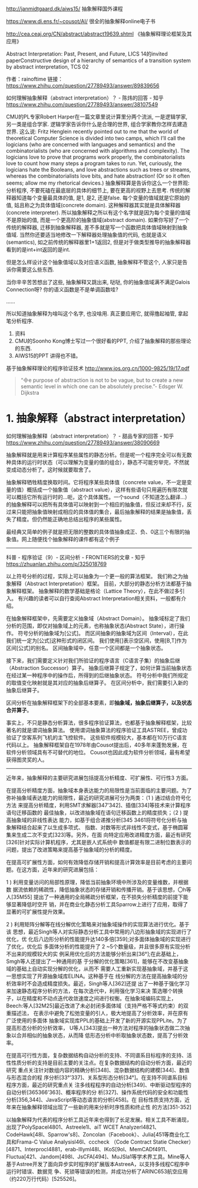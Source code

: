 
http://janmidtgaard.dk/aiws15/
抽象解释国外课程

https://www.di.ens.fr/~cousot/AI/
很全的抽象解释online电子书


http://cea.ceaj.org/CN/abstract/abstract19639.shtml
《抽象解释理论框架及其应用》



Abstract Interpretation: Past, Present, and Future, LICS 14的invited paperConstructive design of a hierarchy of semantics of a transition system by abstract interpretation, TCS 02

作者：rainoftime
链接：https://www.zhihu.com/question/27789493/answer/89839656
















如何理解抽象解释（abstract interpretation）？ - 陈炜的回答 - 知乎
https://www.zhihu.com/question/27789493/answer/38107549


CMU的PL专家Robert Harper在一篇文章里说计算里分两个流派, 一是逻辑学家, 另一类是组合学家. 逻辑学家告诉你什么是合理的世界, 组合学家教你怎样去建造世界. 这么说:
Fritz Henglein recently pointed out to me that the world of theoretical Computer Science is divided into two camps, which I’ll call the logicians (who are concerned with languages and semantics) and the combinatorialists (who are concerned with algorithms and complexity). The logicians love to prove that programs work properly, the combinatorialists love to count how many steps a program takes to run. Yet, curiously, the logicians hate the Booleans, and love abstractions such as trees or streams, whereas the combinatorialists love bits, and hate abstraction! (Or so it often seems; allow me my rhetorical devices.)
抽象解释算是告诉你这么一个世界观: 分析程序, 不要死磕在最底层的具体的细节上, 要在更高的视野上去思考. 传统的解释器知道每个变量最具体的值, 是1, 是2, 还是false. 每个变量的值域就是它原始的值, 姑且称之为具体值域(concrete domain). 这种解释器其实就是具体解释器(concrete interpreter). 所以抽象解释之所以有这个名字就是因为每个变量的值域不是原始的值, 而是一个更高阶的抽象值域(abstract domain). 如果你写好了一个传统的解释器, 迁移到抽象解释器, 差不多就是写一个函数把具体值域映射到抽象值域. 当然你还要适当地修改一下解释器处理抽象值的代码, 也就是语义(semantics), 如之前传统的解释器里1+1返回2, 但是对于做类型推导的抽象解释器看到的是int+int返回的是int.

但是怎么样设计这个抽象值域以及对应语义函数, 抽象解释不管这个, 人家只是告诉你需要这么些东西.

当你辛辛苦苦想出了这些, 抽象解释又跳出来, 哒哒, 你的抽象值域满不满足Galois Connection呀? 你的语义函数是不是单调函数哇?

......

所以知道抽象解释为啥叫这个名字, 也没啥用. 真正要应用它, 就得撸起袖管, 拿起笔分析程序.

1. 资料
1. CMU的Soonho Kong博士写过一个很好看的PPT, 介绍了抽象解释的那些理论的东西.
2. AIWS15的PPT 讲得也不错。





基于抽象解释理论的程序验证技术
http://www.jos.org.cn/1000-9825/19/17.pdf





>“e purpose of abstraction is not to be vague,  but to create a new semantic level in which  one can be absolutely precise.”- Edsger W. Dijkstra



# 1. 抽象解释（abstract interpretation）








如何理解抽象解释（abstract interpretation）？ - 甜品专家的回答 - 知乎
https://www.zhihu.com/question/27789493/answer/38090669

抽象解释就是用来计算程序某些属性的静态分析。但是呢一个程序完全可以有无数种具体的运行时状态（可以理解为变量的值的组合），静态不可能穷举完，不然就变成动态分析了。这时候就要取舍了。

抽象解释牺牲精度换取时间。它将程序某些具体值（concrete value，不一定是变量的值）概括成一个抽象值（abstract value），这样有些语句只用遍历有限次就可以概括它所有运行时的…呃，这个具体属性。一个sound（不知道怎么翻译…）的抽象解释可以把所有具体值可以映射到一个相应的抽象值，但反过来却不行，反过来只能把抽象值映射成相应的具体值的集合，最后抽象解释的结果是抽象值，丢失了精度。但仍然能正确地总结出程序的某些属性。

最经典又简单的例子就是把无限的整数的具体值抽象成正、负、0这三个有限的抽象值。网上随便找个抽象解释的课件都有这个例子

------------------------------------------------------------------------------------------

科普 - 程序验证（9）- 区间分析 - FRONTIERS的文章 - 知乎
https://zhuanlan.zhihu.com/p/325018769

以上符号分析的过程，实际上可以抽象为一个更一般的算法框架。 我们称之为抽象解释（Abstract Interpretation）框架。 目前，大部分的静态分析方法都基于抽象解释框架。 抽象解释的数学基础是格论（Lattice Theory），在此不做过多引入。 有兴趣的读者可以自行查阅Abstract Interpretation相关资料，一般都有介绍。


在抽象解释框架中，先需要定义抽象域（Abstract Domain）。 抽象域标定了我们分析的范围，即仅对抽象域上的元素，也称抽象状态(Abstract State），进行操作。 符号分析的抽象域为[公式]。 而区间抽象的抽象域为区间（Interval），在此我们统一定为[公式]这种形式的闭区间。 我们使用[]表示空区间，使用[B,T]作为区间[公式]的别名。 区间抽象域中，任意一个区间都是一个抽象状态。

接下来，我们需要定义针对我们所验证的程序语言（C语言子集）的抽象后继（Abstraction Successor）算子。 抽象后继算子规定了，如何计算当前抽象状态在经过某一种程序中的操作后，所得到的后继抽象状态。 符号分析中我们所规定的取值变化映射就是其对应的抽象后继算子。 在区间分析中，我们需要引入新的抽象后继算子。



区间分析在抽象解释框架下的全部基本要素，即**抽象域，抽象后继算子，以及状态合并算子**。


事实上，不只是静态分析算法，很多程序验证算法，也都基于抽象解释框架，比较著名的就是谓词抽象算法。 使用谓词抽象算法的程序验证工具ASTREE，曾成功验证了空客系列飞机的主飞控软件。 这些软件规模较大，基本都在10万行C语言代码以上。 抽象解释框架自在1978年由Cousot提出后，40多年来蓬勃发展，在软件分析领域具有不可替代的地位。 Cousot也因此成为软件分析领域，最有希望获得图灵奖的人。






-----------------------------------










近年来，抽象解释的主要研究进展包括提高分析精度、可扩展性、可行性3 方面。

在提高分析精度方面，抽象域本身表达能力的局限性是当前面临的主要问题。为了 弥补抽象域表达能力的局限性，最近的研究进展可分为两类：（1 ) 通过结合符号化方法 来提高分析精度，利用SMT求解器[347’342]、插值[334]等技术来计算程序语句迁移函数的 最佳抽象，以改进抽象域在语句迁移函数上的精度损失；（2 ) 提高抽象域的非线性表达 能力，如基于组合递推分析[345 3461将符号化分析与抽象解释结合起来了以生成多项式、 指数、对数等形式非线性不变式，基于椭圆幂集来生成二次不变式[323]等。另外，在面 向特定应用改进精度方面，最近有研究[326]针对实际计算机程序，尤其是嵌人式系统中 数值都是有限二进制位数表示的问题，提出了改进策略来提高基于抽象域的分析的精度。

在提高可扩展性方面，如何有效降低存储开销和提高计算效率是目前考虑的主要问 题。在这方面，近年来的研究进展包括：

1 ) 利用变量访问的局部性原理，降低当前抽象环境中所涉及的变量维数，并根据数 据流依赖的稀疏性，降低抽象状态的存储开销和传播开销。基于该思想，〇h等人[35M55] 提出了一种通用的全局稀疏分析框架，在不损失分析精度的前提下能够显著降低时空开 销，并在商业化静态分析工具Sparrow上进行了应用，取得了显著的可扩展性提升效果。

2 ) 利用矩阵分解等在线分解优化策略来对抽象域操作的实现算法进行优化。基于该 思想，最近Singh等人对实际静态分析工具中常用的八边形抽象域的实现进行了优化，优 化后八边形分析的性能提升达140多倍[359];对多面体抽象域的实现进行了优化，优化后 多面体分析的性能提升了 2 ~5个数量级，并且很多原有实现分析不出来的规模较大的实 例采用优化后的方法能够分析出来[36°];在此基础上，Smgh等人还提出了一种通用的基 于分解的优化策略[361]，能够在不改变基抽象域的基础上自动实现分解的优化，从而不 需要人工重新实现基抽象域，并基于这一思想实现了开源抽象域库ELINA。这种基于在 线分解的方法在提高抽象域的分析效率时不会造成精度损失。最近，Singh等人[362]还提 出了一种基于强化学习来加速静态程序分析的方法，在每次迭代中，利用强化学习来决 策选哪个转换子，以在精度和不动点迭代收敛速度之间进行权衡。在抽象域编码实现上， Beech:等人[32M25]最近改进了未必封闭多面体域（支持严格不等式约束）的双重描述法， 在表示中避免了松弛变量的引人，极大地提高了分析效率，并在原有广泛使用的多面体 抽象域实现库PPL的基础上开发了新的开源实现PPLite。为了提高形态分析的分析效率， U等人[343]提出一种方法对程序的抽象状态做二次抽象以合并相似的抽象状态，从而降 低形态分析中析取抽象状态数，提高了分析效率。

在提高可行性方面，复杂数据结构自动分析的支持、不同谱系目标程序的支持、活 性性质分析的支持是目前主要的关注点。在复杂数据结构的自动分析方面，最近的研究 重点关注针对数组内容的精确分析[348]、混杂数据结构的建模[344]、数值与形态混合的程 序分析[33°’337]、关系型形态分析[34°]。在支持不同谱系目标程序方面，最近的研究重点关 注多线程程序的自动分析[349]、中断驱动型程序的自动分析[365366’363]、概率程序的分 析[327]、操作系统代码的安全和功能性分析[356,344]、JavaScript等动态语言的分析[458]。在 目标性质支持方面，近年来在抽象解释领域出现了一些新的用来分析时序性质和终止性 的方法[351-352]

以抽象解释为代表的程序分析工具近年来也得到了长足发展。相关工具不断涌现，出现了PolySpacel4801、Astreele1l、aiT WCET Analyzerl4821、CodeHawk[48l、Sparrow's8]、Zoncolan（Facebook）、Julia[451等商业化工具和Frama-C Value Analysisl46l、cccheck
（Code Contract Statie Checker）[4871、Interprocl4881，erab-lIlyml48l、IKoS[9ol、MemCADf4911、Fluctua[421、Jandom[498l、JsCFA[494]、MuJSla1等学术界工具。Mine等人基于Astree开发了面向异步实时程序的扩展版本AstreeA，以支持多线程C程序中运行时错误、数据竞
争、死锁等错误的检测，并成功分析了ARINC653航空应用（约220万行代码）[525526]。